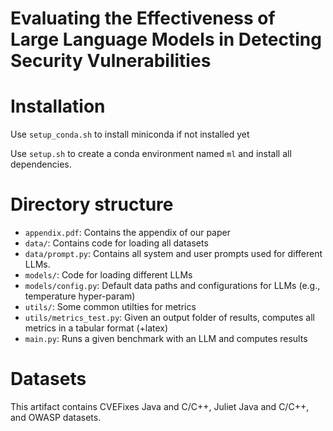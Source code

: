 # Evaluating the Effectiveness of Large Language Models in Detecting Security Vulnerabilities

# Installation

Use `setup_conda.sh` to install miniconda if not installed yet

Use `setup.sh` to create a conda environment named `ml` and install all dependencies.


# Directory structure
- `appendix.pdf`: Contains the appendix of our paper
- `data/`: Contains code for loading all datasets
- `data/prompt.py`: Contains all system and user prompts used for different LLMs.
- `models/`: Code for loading different LLMs
- `models/config.py`: Default data paths and configurations for LLMs (e.g., temperature hyper-param)
- `utils/`: Some common utilties for metrics
- `utils/metrics_test.py`: Given an output folder of results, computes all metrics in a tabular format (+latex)
- `main.py`: Runs a given benchmark with an LLM and computes results

# Datasets

This artifact contains CVEFixes Java and C/C++, Juliet Java and C/C++, and OWASP datasets.

